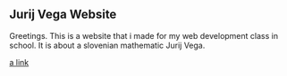 ## Jurij Vega Website

Greetings. This is a website that i made for my web development class in school. It is about a slovenian mathematic Jurij Vega.

[a link](https://danimc55.github.io/JurijVegaWebsite/)
